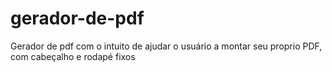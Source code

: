 # gerador-de-pdf
Gerador de pdf com o intuito de ajudar o usuário a montar seu proprio PDF, com cabeçalho e rodapé fixos
